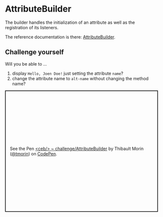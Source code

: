 # AttributeBuilder

The builder handles the initialization of an attribute as well as the registration of its listeners.

The reference documentation is there: [AttributeBuilder](../api/classes/AttributeBuilder.html).

## Challenge yourself

Will you be able to ...
1. display `Hello, Joen Doe!` just setting the attribute `name`?
2. change the attribute name to `alt-name` without changing the method name?

<p class="codepen" data-height="400" data-theme-id="light" data-default-tab="js,result" data-slug-hash="rNmvGqq" data-editable="true" data-user="tmorin" style="height: 400px; box-sizing: border-box; display: flex; align-items: center; justify-content: center; border: 2px solid; margin: 1em 0; padding: 1em;">
  <span>See the Pen <a href="https://codepen.io/tmorin/pen/rNmvGqq">
  &lt;ceb/&gt; ~ challenge/AttributeBuilder</a> by Thibault Morin (<a href="https://codepen.io/tmorin">@tmorin</a>)
  on <a href="https://codepen.io">CodePen</a>.</span>
</p>
<script async src="https://cpwebassets.codepen.io/assets/embed/ei.js"></script>
